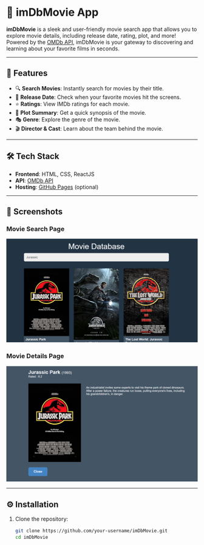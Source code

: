 # 🎥 imDbMovie App

**imDbMovie** is a sleek and user-friendly movie search app that allows you to explore movie details, including release date, rating, plot, and more! Powered by the [OMDb API](https://www.omdbapi.com/), imDbMovie is your gateway to discovering and learning about your favorite films in seconds.

---

## 🚀 Features

- 🔍 **Search Movies**: Instantly search for movies by their title.
- 📅 **Release Date**: Check when your favorite movies hit the screens.
- ⭐ **Ratings**: View IMDb ratings for each movie.
- 📝 **Plot Summary**: Get a quick synopsis of the movie.
- 🎭 **Genre**: Explore the genre of the movie.
- 🎬 **Director & Cast**: Learn about the team behind the movie.

---

## 🛠️ Tech Stack

- **Frontend**: HTML, CSS, ReactJS
- **API**: [OMDb API](https://www.omdbapi.com/)
- **Hosting**: [GitHub Pages](https://pages.github.com/) (optional)

---

## 📸 Screenshots

### Movie Search Page
![Movie Search Screenshot](image.png)

### Movie Details Page
![Movie Details Screenshot](image-1.png)

---

## ⚙️ Installation

1. Clone the repository:
   ```bash
   git clone https://github.com/your-username/imDbMovie.git
   cd imDbMovie
